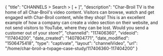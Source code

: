 {
    "title": "CHANNELS > Search > [ + ]",
    "description": "Char-Broil TV is the home of all Char-Broil's video content. Visitors can browse, watch and get engaged with Char-Broil content, while they shop! This is an excellent example of how a company can create a video section on their website, and not send visitors to YouTube, where they can be lost. Would you send a customer out of your store?",
    "channelid": "117406360",
    "videoid": "117404200",
    "date_created": "1407804771",
    "date_modified": "1506475418",
    "type": "captivate",
    "layout": "channelVideo",
    "url": "\/home\/char-broil-a-tvpage-case-study\/117406360-117404200"
}